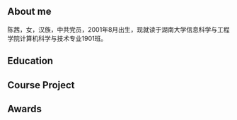 About me
------
陈茜，女，汉族，中共党员，2001年8月出生，现就读于湖南大学信息科学与工程学院计算机科学与技术专业1901班。


Education
------


Course Project
------


Awards
------

